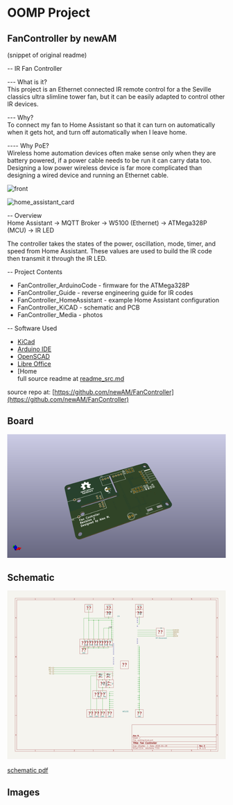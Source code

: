 # OOMP Project  
## FanController  by newAM  
  
(snippet of original readme)  
  
-- IR Fan Controller  
  
--- What is it?  
This project is an Ethernet connected IR remote control for a the Seville classics ultra slimline tower fan, but it can be easily adapted to control other IR devices.    
  
--- Why?  
To connect my fan to Home Assistant so that it can turn on automatically when it gets hot, and turn off automatically when I leave home.  
  
---- Why PoE?  
Wireless home automation devices often make sense only when they are battery powered, if a power cable needs to be run it can carry data too.  Designing a low power wireless device is far more complicated than designing a wired device and running an Ethernet cable.  
  
![front](FanController_Media/front.jpg)  
  
![home_assistant_card](FanController_Media/home_assistant_card.png)  
  
-- Overview  
Home Assistant → MQTT Broker → W5100 (Ethernet) → ATMega328P (MCU) → IR LED  
  
The controller takes the states of the power, oscillation, mode, timer, and speed from Home Assistant.  These values are used to build the IR code then transmit it through the IR LED.  
  
-- Project Contents  
* FanController_ArduinoCode - firmware for the ATMega328P  
* FanController_Guide - reverse engineering guide for IR codes  
* FanController_HomeAssistant - example Home Assistant configuration  
* FanController_KiCAD - schematic and PCB  
* FanController_Media - photos  
  
-- Software Used  
* [KiCad](http://kicad.org/)  
* [Arduino IDE](https://www.arduino.cc/en/Main/Software)  
* [OpenSCAD](http://www.openscad.org/)  
* [Libre Office](https://www.libreoffice.org/)  
* [Home  
  full source readme at [readme_src.md](readme_src.md)  
  
source repo at: [https://github.com/newAM/FanController](https://github.com/newAM/FanController)  
## Board  
  
[![working_3d.png](working_3d_600.png)](working_3d.png)  
## Schematic  
  
[![working_schematic.png](working_schematic_600.png)](working_schematic.png)  
  
[schematic pdf](working_schematic.pdf)  
## Images  
